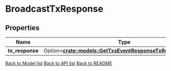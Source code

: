 # BroadcastTxResponse

## Properties

| Name            | Type                                                                                                             | Description | Notes      |
| --------------- | ---------------------------------------------------------------------------------------------------------------- | ----------- | ---------- |
| **tx_response** | Option<[**crate::models::GetTxsEventResponseTxResponsesInner**](GetTxsEvent_response_tx_responses_inner.md)> |             | [optional] |

[Back to Model list](../README.md#documentation-for-models) [Back to API list](../README.md#documentation-for-api-endpoints) [Back to README](../README.md)
